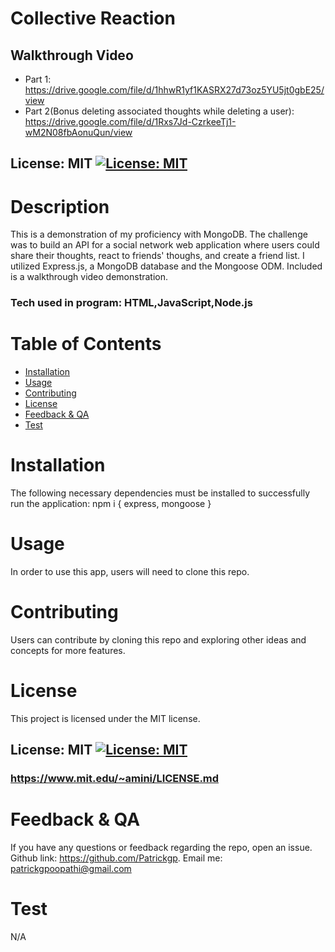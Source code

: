 # Collective Reaction

## Walkthrough Video

- Part 1: https://drive.google.com/file/d/1hhwR1yf1KASRX27d73oz5YU5jt0gbE25/view
- Part 2(Bonus deleting associated thoughts while deleting a user): https://drive.google.com/file/d/1Rxs7Jd-CzrkeeTj1-wM2N08fbAonuQun/view

## License: MIT [![License: MIT](https://img.shields.io/badge/License-MIT-yellow.svg)](https://opensource.org/licenses/MIT)

# Description

This is a demonstration of my proficiency with MongoDB. The challenge was to build an API for a social network web application where users could share their thoughts, react to friends' thoughs, and create a friend list. I utilized Express.js, a MongoDB database and the Mongoose ODM. Included is a walkthrough video demonstration.

### Tech used in program: HTML,JavaScript,Node.js

# Table of Contents

- [Installation](#installation)
- [Usage](#usage)
- [Contributing](#contributing)
- [License](#license)
- [Feedback & QA](#questions)
- [Test](#test)

# Installation

The following necessary dependencies must be installed to successfully run the application: npm i { express, mongoose }

# Usage

In order to use this app, users will need to clone this repo.

# Contributing

Users can contribute by cloning this repo and exploring other ideas and concepts for more features.

# License

This project is licensed under the MIT license.

## License: MIT [![License: MIT](https://img.shields.io/badge/License-MIT-yellow.svg)](https://opensource.org/licenses/MIT)

### https://www.mit.edu/~amini/LICENSE.md

# Feedback & QA

If you have any questions or feedback regarding the repo, open an issue.
Github link: https://github.com/Patrickgp.
Email me: patrickgpoopathi@gmail.com

# Test

N/A
